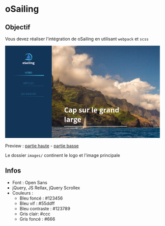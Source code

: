 # oSailing

## Objectif

Vous devez réaliser l'intégration de oSailing en utilisant `webpack` et `scss`

![osailing](screenshot.png)

Preview : [partie haute](elements/oSailing-haut.png) - [partie basse](elements/oSailing-bas.png)

Le dossier `images/` continent le logo et l'image principale

## Infos

- Font : Open Sans
- jQuery, JS Rellax, jQuery Scrollex
- Couleurs : 
  - Bleu foncé : #123456
  - Bleu vif : #55ddff
  - Bleu contraste : #123789
  - Gris clair: #ccc
  - Gris foncé : #666
